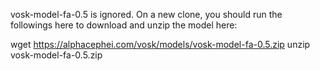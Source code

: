 vosk-model-fa-0.5 is ignored. On a new clone, you should run the followings here to download and unzip the model here:

wget https://alphacephei.com/vosk/models/vosk-model-fa-0.5.zip
unzip vosk-model-fa-0.5.zip
